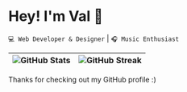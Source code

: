 # Hey! I'm Val :wave:

`💻 Web Developer & Designer` | `🎧 Music Enthusiast`

| ![GitHub Stats](https://github-readme-stats.vercel.app/api?username=val-perez&show_icons=true&theme=dark#gh-dark-mode-only) | ![GitHub Streak](https://github-readme-streak-stats.herokuapp.com/?user=val-perez&theme=dark#gh-dark-mode-only) |
| ------------- | ------------- |

Thanks for checking out my GitHub profile :)
<!--
**ValpzX/ValpzX** is a ✨ _special_ ✨ repository because its `README.md` (this file) appears on your GitHub profile.

Here are some ideas to get you started:

- 🔭 I’m currently working on ...
- 🌱 I’m currently learning ...
- 👯 I’m looking to collaborate on ...
- 🤔 I’m looking for help with ...
- 💬 Ask me about ...
- 📫 How to reach me: ...
- 😄 Pronouns: ...
- ⚡ Fun fact: ...
-->
